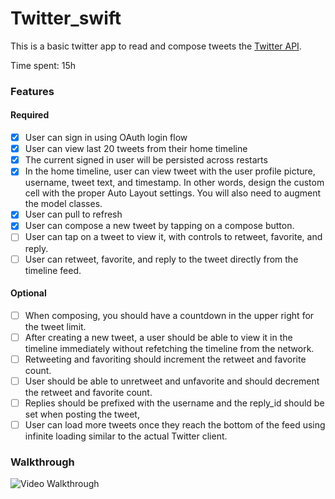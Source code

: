 # Twitter_swift

This is a basic twitter app to read and compose tweets the [Twitter API](https://apps.twitter.com/).

Time spent: 15h

### Features

#### Required

- [X] User can sign in using OAuth login flow
- [X] User can view last 20 tweets from their home timeline
- [X] The current signed in user will be persisted across restarts
- [X] In the home timeline, user can view tweet with the user profile picture, username, tweet text, and timestamp.  In other words, design the custom cell with the proper Auto Layout settings.  You will also need to augment the model classes.
- [X] User can pull to refresh
- [X] User can compose a new tweet by tapping on a compose button.
- [ ] User can tap on a tweet to view it, with controls to retweet, favorite, and reply.
- [ ] User can retweet, favorite, and reply to the tweet directly from the timeline feed.

#### Optional

- [ ] When composing, you should have a countdown in the upper right for the tweet limit.
- [ ] After creating a new tweet, a user should be able to view it in the timeline immediately without refetching the timeline from the network.
- [ ] Retweeting and favoriting should increment the retweet and favorite count.
- [ ] User should be able to unretweet and unfavorite and should decrement the retweet and favorite count.
- [ ] Replies should be prefixed with the username and the reply_id should be set when posting the tweet,
- [ ] User can load more tweets once they reach the bottom of the feed using infinite loading similar to the actual Twitter client.

### Walkthrough

![Video Walkthrough](...)

